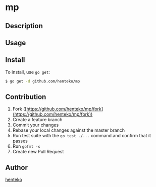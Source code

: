 mp
====

## Description

## Usage

## Install

To install, use `go get`:

```bash
$ go get -d github.com/henteko/mp
```

## Contribution

1. Fork ([https://github.com/henteko/mp/fork](https://github.com/henteko/mp/fork))
1. Create a feature branch
1. Commit your changes
1. Rebase your local changes against the master branch
1. Run test suite with the `go test ./...` command and confirm that it passes
1. Run `gofmt -s`
1. Create new Pull Request

## Author

[henteko](https://github.com/henteko)
